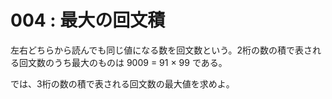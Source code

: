 # 004 : 最大の回文積

左右どちらから読んでも同じ値になる数を回文数という。2桁の数の積で表される回文数のうち最大のものは 9009 = 91 × 99 である。

では、3桁の数の積で表される回文数の最大値を求めよ。
